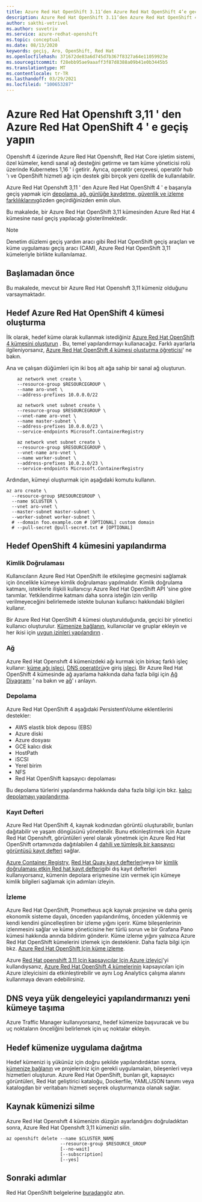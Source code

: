 ```yaml
---
title: Azure Red Hat OpenShift 3.11’den Azure Red Hat OpenShift 4’e geçme
description: Azure Red Hat OpenShift 3.11’den Azure Red Hat OpenShift 4’e geçme
author: sakthi-vetrivel
ms.author: suvetriv
ms.service: azure-redhat-openshift
ms.topic: conceptual
ms.date: 08/13/2020
keywords: geçiş, Aro, OpenShift, Red Hat
ms.openlocfilehash: 371672de83a6d745d7b367f8327a64e11059923e
ms.sourcegitcommit: f28ebb95ae9aaaff3f87d8388a09b41e0b3445b5
ms.translationtype: MT
ms.contentlocale: tr-TR
ms.lasthandoff: 03/29/2021
ms.locfileid: "100653287"
---
```

# <a name="migrate-from-azure-red-hat-openshift-311-to-azure-red-hat-openshift-4"></a>Azure Red Hat Openshıft 3,11 ' den Azure Red Hat OpenShift 4 ' e geçiş yapın

Openshıft 4 üzerinde Azure Red Hat Openshıft, Red Hat Core işletim sistemi, özel kümeler, kendi sanal ağ desteğini getirme ve tam küme yöneticisi rolü üzerinde Kubernetes 1,16 ' i getirir. Ayrıca, operatör çerçevesi, operatör hub 'ı ve OpenShift hizmeti ağı için destek gibi birçok yeni özellik de kullanılabilir.

Azure Red Hat Openshıft 3,11 ' den Azure Red Hat OpenShift 4 ' e başarıyla geçiş yapmak için [depolama, ağ, günlüğe kaydetme, güvenlik ve izleme farklılıklarını](https://docs.openshift.com/container-platform/4.4/migration/migrating_3_4/planning-migration-3-to-4.html)gözden geçirdiğinizden emin olun.

Bu makalede, bir Azure Red Hat OpenShift 3,11 kümesinden Azure Red Hat 4 kümesine nasıl geçiş yapılacağı gösterilmektedir.

> [!NOTE]
> Denetim düzlemi geçiş yardım aracı gibi Red Hat OpenShift geçiş araçları ve küme uygulaması geçiş aracı (CAM), Azure Red Hat OpenShift 3,11 kümeleriyle birlikte kullanılamaz.

## <a name="before-you-begin"></a>Başlamadan önce

Bu makalede, mevcut bir Azure Red Hat Openshıft 3,11 kümeniz olduğunu varsaymaktadır.

## <a name="create-a-target-azure-red-hat-openshift-4-cluster"></a>Hedef Azure Red Hat OpenShift 4 kümesi oluşturma

İlk olarak, hedef küme olarak kullanmak istediğiniz [Azure Red Hat OpenShift 4 kümesini oluşturun](tutorial-create-cluster.md) . Bu, temel yapılandırmayı kullanacağız. Farklı ayarlarla ilgileniyorsanız, [Azure Red Hat OpenShift 4 kümesi oluşturma öğreticisi](tutorial-create-cluster.md)' ne bakın.

Ana ve çalışan düğümleri için iki boş alt ağa sahip bir sanal ağ oluşturun.

```azurecli-interactive
    az network vnet create \
    --resource-group $RESOURCEGROUP \
    --name aro-vnet \
    --address-prefixes 10.0.0.0/22

    az network vnet subnet create \
    --resource-group $RESOURCEGROUP \
    --vnet-name aro-vnet \
    --name master-subnet \
    --address-prefixes 10.0.0.0/23 \
    --service-endpoints Microsoft.ContainerRegistry

    az network vnet subnet create \
    --resource-group $RESOURCEGROUP \
    --vnet-name aro-vnet \
    --name worker-subnet \
    --address-prefixes 10.0.2.0/23 \
    --service-endpoints Microsoft.ContainerRegistry
```

Ardından, kümeyi oluşturmak için aşağıdaki komutu kullanın.

```azurecli-interactive
az aro create \
  --resource-group $RESOURCEGROUP \
  --name $CLUSTER \
  --vnet aro-vnet \
  --master-subnet master-subnet \
  --worker-subnet worker-subnet \
  # --domain foo.example.com # [OPTIONAL] custom domain
  # --pull-secret @pull-secret.txt # [OPTIONAL]
```

## <a name="configure-the-target-openshift-4-cluster"></a>Hedef OpenShift 4 kümesini yapılandırma

### <a name="authentication"></a>Kimlik Doğrulaması

Kullanıcıların Azure Red Hat OpenShift ile etkileşime geçmesini sağlamak için öncelikle kümeye kimlik doğrulaması yapılmalıdır. Kimlik doğrulama katmanı, isteklerle ilişkili kullanıcıyı Azure Red Hat OpenShift API 'sine göre tanımlar. Yetkilendirme katmanı daha sonra isteğin izin verilip verilmeyeceğini belirlemede istekte bulunan kullanıcı hakkındaki bilgileri kullanır.

Bir Azure Red Hat OpenShift 4 kümesi oluşturulduğunda, geçici bir yönetici kullanıcı oluşturulur. [Kümenize bağlanın](tutorial-connect-cluster.md), kullanıcılar ve gruplar ekleyin ve her ikisi için [uygun izinleri yapılandırın](https://docs.openshift.com/container-platform/4.6/authentication/understanding-authentication.html) .

### <a name="networking"></a>Ağ

Azure Red Hat Openshıft 4 kümenizdeki ağı kurmak için birkaç farklı işleç kullanır: [küme ağı işleci](https://docs.openshift.com/container-platform/4.6/networking/cluster-network-operator.html#nw-cluster-network-operator_cluster-network-operator), [DNS operatörü](https://docs.openshift.com/container-platform/4.6/networking/dns-operator.html)ve giriş [işleci](https://docs.openshift.com/container-platform/4.6/networking/ingress-operator.html). Bir Azure Red Hat OpenShift 4 kümesinde ağ ayarlama hakkında daha fazla bilgi için [Ağ Diyagramı](concepts-networking.md) ' na bakın ve [ağ](https://docs.openshift.com/container-platform/4.6/networking/understanding-networking.html)' ı anlayın.

### <a name="storage"></a>Depolama
Azure Red Hat OpenShift 4 aşağıdaki PersistentVolume eklentilerini destekler:

- AWS elastik blok deposu (EBS)
- Azure diski
- Azure dosyası
- GCE kalıcı disk
- HostPath
- iSCSI
- Yerel birim
- NFS
- Red Hat OpenShift kapsayıcı depolaması

Bu depolama türlerini yapılandırma hakkında daha fazla bilgi için bkz. [kalıcı depolamayı yapılandırma](https://access.redhat.com/documentation/azure_red_hat_openshift/4/html/storage/configuring-persistent-storage).

### <a name="registry"></a>Kayıt Defteri

Azure Red Hat OpenShift 4, kaynak kodınızdan görüntü oluşturabilir, bunları dağıtabilir ve yaşam döngüsünü yönetebilir. Bunu etkinleştirmek için Azure Red Hat Openshıft, görüntüleri yerel olarak yönetmek için Azure Red Hat OpenShift ortamınızda dağıtılabilen 4 [dahili ve tümleşik bir kapsayıcı görüntüsü kayıt defteri](https://docs.openshift.com/container-platform/4.6/registry/registry-options.html) sağlar.

[Azure Container Registry](../container-registry/index.yml), [Red Hat Quay kayıt defterleri](https://docs.openshift.com/container-platform/4.6/registry/registry-options.html#registry-quay-overview_registry-options)veya bir [kimlik doğrulaması etkin Red hat kayıt defteri](https://docs.openshift.com/container-platform/4.6/registry/registry-options.html#registry-authentication-enabled-registry-overview_registry-options)gibi dış kayıt defterleri kullanıyorsanız, kümenin depolara erişmesine izin vermek için kümeye kimlik bilgileri sağlamak için adımları izleyin.

### <a name="monitoring"></a>İzleme

Azure Red Hat OpenShift, Prometheus açık kaynak projesine ve daha geniş ekonomik sisteme dayalı, önceden yapılandırılmış, önceden yüklenmiş ve kendi kendini güncelleştiren bir izleme yığını içerir. Küme bileşenlerinin izlenmesini sağlar ve küme yöneticisine her türlü sorun ve bir Grafana Pano kümesi hakkında anında bildirim gönderir. Küme izleme yığını yalnızca Azure Red Hat OpenShift kümelerini izlemek için desteklenir. Daha fazla bilgi için bkz. [Azure Red Hat OpenShift Için küme izleme](https://docs.openshift.com/container-platform/4.6/monitoring/understanding-the-monitoring-stack.html).

Azure [Red Hat openshift 3,11 Için kapsayıcılar Için Azure izleyici](../azure-monitor/containers/container-insights-azure-redhat-setup.md)'yi kullandıysanız, [Azure Red Hat OpenShift 4 kümelerinin](../azure-monitor/containers/container-insights-azure-redhat4-setup.md) kapsayıcıları için Azure izleyicisini da etkinleştirebilir ve aynı Log Analytics çalışma alanını kullanmaya devam edebilirsiniz.

## <a name="move-your-dns-or-load-balancer-configuration-to-the-new-cluster"></a>DNS veya yük dengeleyici yapılandırmanızı yeni kümeye taşıma

Azure Traffic Manager kullanıyorsanız, hedef kümenize başvuracak ve bu uç noktaların önceliğini belirlemek için uç noktalar ekleyin.

## <a name="deploy-application-to-your-target-cluster"></a>Hedef kümenize uygulama dağıtma

Hedef kümenizi iş yükünüz için doğru şekilde yapılandırdıktan sonra, [kümenize bağlanın](tutorial-connect-cluster.md) ve projeleriniz için gerekli uygulamaları, bileşenleri veya hizmetleri oluşturun. Azure Red Hat OpenShift, bunları git, kapsayıcı görüntüleri, Red Hat geliştirici kataloğu, Dockerfile, YAML/JSON tanımı veya katalogdan bir veritabanı hizmeti seçerek oluşturmanıza olanak sağlar.

## <a name="delete-your-source-cluster"></a>Kaynak kümenizi silme
Azure Red Hat Openshıft 4 kümenizin düzgün ayarlandığını doğruladıktan sonra, Azure Red Hat Openshıft 3,11 kümenizi silin.

```
az openshift delete --name $CLUSTER_NAME
                    --resource-group $RESOURCE_GROUP
                    [--no-wait]
                    [--subscription]
                    [--yes]
```
## <a name="next-steps"></a>Sonraki adımlar
Red Hat OpenShift belgelerine [buradan](https://docs.openshift.com/container-platform/4.6/welcome/index.html)göz atın.
